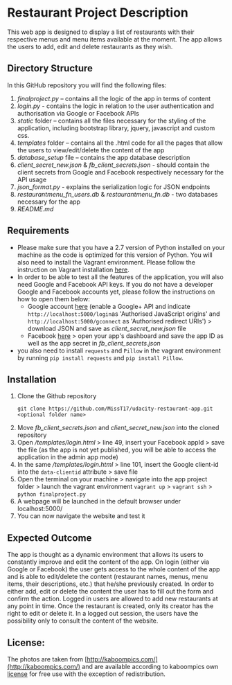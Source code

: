 # Restaurant Project Description
This web app is designed to display a list of restaurants with their respective menus and menu items available at the moment. The app allows the users to add, edit and delete restaurants as they wish.  

## Directory Structure
In this GitHub repository you will find the following files:
1. *finalproject.py* – contains all the logic of the app in terms of content
2. *login.py* - contains the logic in relation to the user authentication and authorisation via Google or Facebook APIs
3. *static* folder – contains all the files necessary for the styling of the application, including bootstrap library, jquery, javascript and custom css.
4. *templates* folder – contains all the .html code for all the pages that allow the users to view/edit/delete the content of the app
5. *database_setup* file – contains the app database description
6. *client_secret_new.json* & *fb_client_secrets.json* - should contain the client secrets from Google and Facebook respectively necessary for the API usage
7. *json_format.py* - explains the serialization logic for JSON endpoints 
8. *restaurantmenu_fn_users.db* & *restaurantmenu_fn.db* - two databases necessary for the app 
9. *README.md*

## Requirements
- Please make sure that you have a 2.7 version of Python installed on your machine as the code is optimized for this version of Python. You will also need to install the Vagrant environment. Please follow the instruction on Vagrant installation [here](https://classroom.udacity.com/nanodegrees/nd004/parts/8d3e23e1-9ab6-47eb-b4f3-d5dc7ef27bf0/modules/348776022975461/lessons/3967218625/concepts/39636486110923).
- In order to be able to test all the features of the application, you will also need Google and Facebook API keys. If you do not have a developer Google and Facebook accounts yet, please follow the instructions on how to open them below:
    - Google account [here](https://developers.google.com/identity/sign-in/web/devconsole-project) (enable a Google+ API and indicate `http://localhost:5000/login`as 'Authorised JavaScript origins' and
`http://localhost:5000/gconnect` as 'Authorised redirect URIs') > download JSON and save as *client_secret_new.json* file
    - Facebook [here](https://developers.facebook.com/docs/pages/getting-started/) > open your app's dashboard and save the app ID as well as the app secret in *fb_client_secrets.json*
- you also need to install `requests` and `Pillow` in the vagrant environment by running `pip install requests` and `pip install Pillow`.

## Installation
1. Clone the Github repository
    ```
    git clone https://github.com/MissT17/udacity-restaurant-app.git <optional folder name>
    ```
2. Move *fb_client_secrets.json* and *client_secret_new.json* into the cloned repository
3. Open */templates/login.html* > line 49, insert your Facebook appId > save the file (as the app is not yet published, you will be able to access the application in the admin app mode)
4. In the same */templates/login.html* > line 101, insert the Google client-id into the `data-clientid` attribute > save file
5. Open the terminal on your machine > navigate into the app project folder > launch the vagrant environment `vagrant up` > `vagrant ssh` > `python finalproject.py`
6. A webpage will be launched in the default browser under localhost:5000/
7. You can now navigate the website and test it

## Expected Outcome
The app is thought as a dynamic environment that allows its users to constantly improve and edit the content of the app. On login (either via Google or Facebook) the user gets access to the whole content of the app and is able to edit/delete the content (restaurant names, menus, menu items, their descriptions, etc.) that he/she previously created. In order to either add, edit or delete the content the user has to fill out the form and confirm the action. Logged in users are allowed to add new restaurants at any point in time. Once the restaurant is created, only its creator has the right to edit or delete it. In a logged out session, the users have the possibility only to consult the content of the website.

## License:
The photos are taken from [http://kaboompics.com/](http://kaboompics.com/) and are available according to kaboompics own [license](https://kaboompics.com/page/license-and-faq) for free use with the exception of redistribution.
